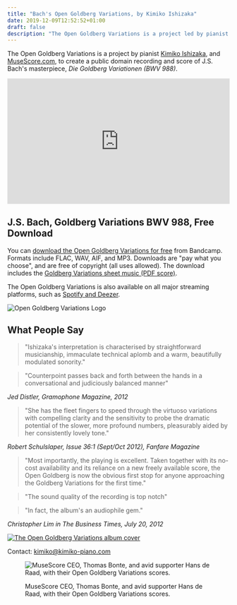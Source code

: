 ```yaml
---
title: "Bach's Open Goldberg Variations, by Kimiko Ishizaka"
date: 2019-12-09T12:52:52+01:00
draft: false
description: "The Open Goldberg Variations is a project led by pianist Kimiko Ishizaka, working with MuseScore.com, to create a public domain recording (MP3 & WAV) and score of J.S. Bach's masterpiece, Die Goldberg Variationen (BWV 988)."
---
```

The Open Goldberg Variations is a project by pianist [Kimiko Ishizaka](https://kimiko-piano.com), and [MuseScore.com](https://musescore.com/opengoldberg/goldberg-variations), to create a public domain recording and score of J.S. Bach's masterpiece, *Die Goldberg Variationen (BWV 988)*.    

<div style="position: relative; padding-bottom: 56.25%; height: 0; overflow: hidden;">
 <iframe src="https://www.youtube.com/embed/15ezpwCHtJs?controls=0&loop=1&modestbranding=1&playsinline=1&showinfo=0" 
 loading="lazy"
 style="position: absolute; top: 0; left: 0; width: 100%; height: 100%; border:0;" allowfullscreen 
 frameborder="0" allow="accelerometer; autoplay; encrypted-media; gyroscope; picture-in-picture" title="J.S. Bach Goldberg Variations, Kimiko Ishizaka, Piano"></iframe>
</div>

## J.S. Bach, Goldberg Variations BWV 988, Free Download

You can [download the Open Goldberg Variations for free](https://music.kimiko-piano.com/album/j-s-bach-open-goldberg-variations-bwv-988-piano) from Bandcamp. Formats include FLAC, WAV, AIF, and MP3. Downloads are "pay what you choose", and are free of copyright (all uses allowed). The download includes the [Goldberg Variations sheet music (PDF score)](https://music.kimiko-piano.com/album/j-s-bach-open-goldberg-variations-bwv-988-piano).

The Open Goldberg Variations is also available on all major streaming platforms, such as [Spotify and Deezer](/listen/).

<img src="/images/OGV-Logo---WebP.webp" alt="Open Goldberg Variations Logo"  loading="lazy">

## What People Say

> "Ishizaka's interpretation is characterised by straightforward musicianship, immaculate technical aplomb and a warm, beautifully modulated sonority."

> "Counterpoint passes back and forth between the hands in a conversational and judiciously balanced manner"

*Jed Distler, Gramophone Magazine, 2012*

> "She has the fleet fingers to speed through the virtuoso variations with compelling clarity and the sensitivity to probe the dramatic potential of the slower, more profound numbers, pleasurably aided by her consistently lovely tone."

*Robert Schulslaper, Issue 36:1 (Sept/Oct 2012), Fanfare Magazine*

>"Most importantly, the playing is excellent. Taken together with its no-cost availability and its reliance on a new freely available score, the Open Goldberg is now the obvious first stop for anyone approaching the Goldberg Variations for the first time."

>"The sound quality of the recording is top notch"

>"In fact, the album's an audiophile gem."

*Christopher Lim in The Business Times, July 20, 2012*

<a href="https://music.kimiko-piano.com/album/j-s-bach-open-goldberg-variations-bwv-988-piano">![The Open Goldberg Variations album cover](/images/open-goldberg-variations-album-cover-700x70---WebP.webp)</a>

Contact: kimiko@kimiko-piano.com

<figure class="full">
    <img src="/images/thomas-hans---WebP.webp" 
         loading="lazy"
         alt="MuseScore CEO, Thomas Bonte, and avid supporter Hans de Raad, with their Open Goldberg Variations scores."/> <figcaption>
            <p>MuseScore CEO, Thomas Bonte, and avid supporter Hans de Raad, with their Open Goldberg Variations scores.</p>
        </figcaption>
</figure>
